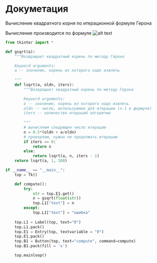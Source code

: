 Докуметация
===========

Вычисление квадратного корня по итерационной формуле Герона

Вычисление производится по формуле
![alt text](http://upload.wikimedia.org/math/e/0/e/e0e036e9acd6c986d8ec8ce47e7556ce.png)

```python
from tkinter import *

def gsqrt(a):
    """Возвращает квадратный корень по методу Герона

    Keyword arguments:
    a -- значение, корень из которого надо извлечь
    
    """
    def lsqrt(a, oldn, iters):
        """Возвращает квадратный корень по методу Герона

        Keyword arguments:
        a -- значение, корень из которого надо извлечь
        oldn -- число, используемое для итерации (n-1 в формуле) 
        iters -- количество итераций алгоритма
        
        """
        # вычисляем следующее число итерации
        n = 0.5*(oldn + a/oldn)
        # проверяем, нужно ли продолжать итерацию
        if iters == 0:
            return n
        else:
            return lsqrt(a, n, iters - 1)
    return lsqrt(a, 1, 100)

if __name__ == "__main__":
    top = Tk()

    def compute():
        try:
            str = top.E1.get()
            n = gsqrt(float(str))
            top.L1["text"] = n
        except:
            top.L1["text"] = "ошибка"
        
    top.L1 = Label(top, text="0")
    top.L1.pack()
    top.E1 = Entry(top, textvariable = "0")
    top.E1.pack()
    top.B1 = Button(top, text="compute", command=compute)
    top.B1.pack(fill = 'x')

    top.mainloop()
 ```
